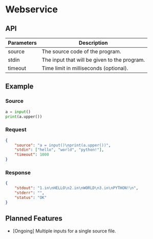 # Webservice

## API
| Parameters | Description                                  |
|------------|----------------------------------------------|
| source     | The source code of the program.              |
| stdin      | The input that will be given to the program. |
| timeout    | Time limit in milliseconds (optional).       |

## Example
### Source
```python
a = input()
print(a.upper())
```
### Request
```json
{
    "source": "a = input()\nprint(a.upper())",
    "stdin": ["hello", "world", "python!"],
    "timeout": 1000
}
```

### Response
```json
{
    "stdout": "1.in\nHELLO\n2.in\nWORLD\n3.in\nPYTHON!\n",
    "stderr": "",
    "status": "OK"
}
```

## Planned Features
- [Ongoing] Multiple inputs for a single source file.